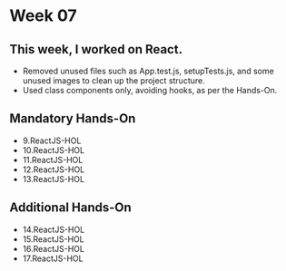 # Week 07
## This week, I worked on React.
- Removed unused files such as App.test.js, setupTests.js, and some unused images to clean up the project structure.
- Used class components only, avoiding hooks, as per the Hands-On.

## Mandatory Hands-On
- 9.ReactJS-HOL
- 10.ReactJS-HOL
- 11.ReactJS-HOL
- 12.ReactJS-HOL
- 13.ReactJS-HOL
## Additional Hands-On
- 14.ReactJS-HOL
- 15.ReactJS-HOL
- 16.ReactJS-HOL
- 17.ReactJS-HOL